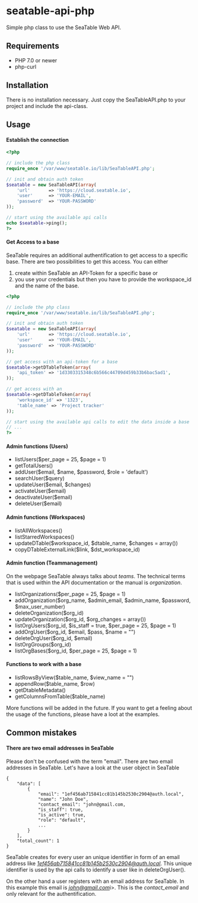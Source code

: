 # seatable-api-php

Simple php class to use the SeaTable Web API.

## Requirements

* PHP 7.0 or newer
* php-curl

## Installation

There is no installation necessary. Just copy the SeaTableAPI.php to your project and include the api-class.

## Usage

#### Establish the connection

```php
<?php

// include the php class
require_once '/var/www/seatable.io/lib/SeaTableAPI.php';

// init and obtain auth token
$seatable = new SeaTableAPI(array(
    'url'       => 'https://cloud.seatable.io', 
    'user'      => 'YOUR-EMAIL',
    'password'  => 'YOUR-PASSWORD'
));

// start using the available api calls
echo $seatable->ping();
?>
```

#### Get Access to a base

SeaTable requires an additional authentification to get access to a specific base. There are two possibilities to get this access. You can either 
1) create within SeaTable an API-Token for a specific base or 
2) you use your credentials but then you have to provide the workspace_id and the name of the base.

```php
<?php

// include the php class
require_once '/var/www/seatable.io/lib/SeaTableAPI.php';

// init and obtain auth token
$seatable = new SeaTableAPI(array(
    'url'       => 'https://cloud.seatable.io', 
    'user'      => 'YOUR-EMAIL',
    'password'  => 'YOUR-PASSWORD'
));

// get access with an api-token for a base
$seatable->getDTableToken(array(
	'api_token' => '1d3303315348c6b566c44709d459b33b6bac5ad1',
));

// get access with an 
$seatable->getDTableToken(array(
	'workspace_id' => '1323',
	'table_name' => 'Project tracker'
));

// start using the available api calls to edit the data inside a base
// ...
?>
```


#### Admin functions (Users)

* listUsers($per_page = 25, $page = 1)
* getTotalUsers()
* addUser($email, $name, $password, $role = 'default')
* searchUser($query)
* updateUser($email, $changes)
* activateUser($email)
* deactivateUser($email)
* deleteUser($email)

#### Admin functions (Workspaces)

* listAllWorkspaces()
* listStarredWorkspaces()
* updateDTable($workspace_id, $dtable_name, $changes = array())
* copyDTableExternalLink($link, $dst_workspace_id)

#### Admin function (Teammanagement)

On the webpage SeaTable always talks about <i>teams</i>. The technical terms that is used within the API documentation or the manual is <i>organization</i>.

* listOrganizations($per_page = 25, $page = 1)
* addOrganization($org_name, $admin_email, $admin_name, $password, $max_user_number)
* deleteOrganization($org_id)
* updateOrganization($org_id, $org_changes = array())
* listOrgUsers($org_id, $is_staff = true, $per_page = 25, $page = 1)
* addOrgUser($org_id, $email, $pass, $name = "")
* deleteOrgUser($org_id, $email)
* listOrgGroups($org_id)
* listOrgBases($org_id, $per_page = 25, $page = 1)

#### Functions to work with a base

* listRowsByView($table_name, $view_name = "")
* appendRow($table_name, $row)
* getDtableMetadata()
* getColumnsFromTable($table_name)

More functions will be added in the future. If you want to get a feeling about the usage of the functions, please have a loot at the examples.

## Common mistakes

#### There are two email addresses in SeaTable

Please don't be confused with the term "email". There are two email addresses in SeaTable. Let's have a look at the user object in SeaTable
```
{
    "data": [
        {
            "email": "1ef456ab715841cc81b145b2530c2904@auth.local",
            "name": "John Doe",
            "contact_email": "john@gmail.com,
            "is_staff": true,
            "is_active": true,
            "role": "default",
            ...
        }
    ],
    "total_count": 1
}
```

SeaTable creates for every user an unique identifier in form of an email address like <i>1ef456ab715841cc81b145b2530c2904@auth.local</i>. This unique identifier is used by the api calls to identify a user like in deleteOrgUser().

On the other hand a user registers with an email address for SeaTable. In this example this email is <i>john@gmail.com</i>i>. This is the <i>contact_email</i> and only relevant for the authentification.
